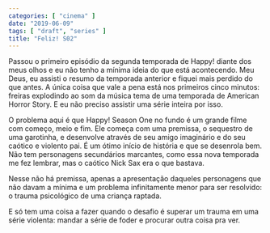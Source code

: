 ```yaml
---
categories: [ "cinema" ]
date: "2019-06-09"
tags: [ "draft", "series" ]
title: "Feliz! S02"
---
```

Passou o primeiro episódio da segunda temporada de Happy! diante dos meus
olhos e eu não tenho a mínima ideia do que está acontecendo. Meu Deus,
eu assisti o resumo da temporada anterior e fiquei mais perdido do que
antes. A única coisa que vale a pena está nos primeiros cinco minutos:
freiras explodindo ao som da música tema de uma temporada de American
Horror Story. E eu não preciso assistir uma série inteira por isso.

O problema aqui é que Happy! Season One no fundo é um grande filme
com começo, meio e fim. Ele começa com uma premissa, o sequestro de
uma garotinha, e desenvolve através de seu amigo imaginário e do seu
caótico e violento pai. É um ótimo início de história e que se
desenrola bem. Não tem personagens secundários marcantes, como essa
nova temporada me fez lembrar, mas o caótico Nick Sax era o que bastava.

Nesse não há premissa, apenas a apresentação daqueles personagens que
não davam a mínima e um problema infinitamente menor para ser resolvido:
o trauma psicológico de uma criança raptada.

E só tem uma coisa a fazer quando o desafio é superar um trauma em uma
série violenta: mandar a série de foder e procurar outra coisa pra ver.
